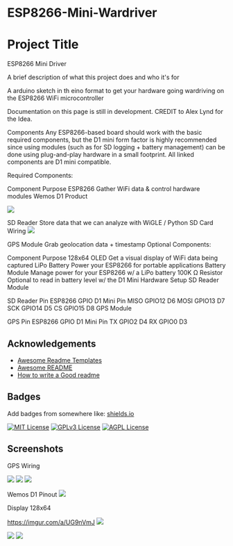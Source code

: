 # ESP8266-Mini-Wardriver


# Project Title
ESP8266 Mini Driver


A brief description of what this project does and who it's for


A arduino sketch in th eino format to get your hardware going wardriving on the ESP8266 WiFi microcontroller 

Documentation on this page is still in development. CREDIT to Alex Lynd for the Idea. 

Components
Any ESP8266-based board should work with the basic required components, but the D1 mini form factor is highly recommended since using modules (such as for SD logging + battery management) can be done using plug-and-play hardware in a small footprint. All linked components are D1 mini compatible.

Required Components:

Component	Purpose
ESP8266	Gather WiFi data & control hardware modules
Wemos D1 Product 

<img src="https://imgur.com/a/GisMFY7">

SD Reader	Store data that we can analyze with WiGLE / Python
SD Card Wiring
<img src="https://imgur.com/a/0XDCpHK">

GPS Module	Grab geolocation data + timestamp
Optional Components:

Component	Purpose
128x64 OLED	Get a visual display of WiFi data being captured
LiPo Battery	Power your ESP8266 for portable applications
Battery Module	Manage power for your ESP8266 w/ a LiPo battery
100K Ω Resistor	Optional to read in battery level w/ the D1 Mini
Hardware Setup
SD Reader Module

SD Reader Pin	ESP8266 GPIO	D1 Mini Pin
MISO	GPIO12	D6
MOSI	GPIO13	D7
SCK	GPIO14	D5
CS	GPIO15	D8
GPS Module

GPS Pin	ESP8266 GPIO	D1 Mini Pin
TX	GPIO2	D4
RX	GPIO0	D3

## Acknowledgements

 - [Awesome Readme Templates](https://awesomeopensource.com/project/elangosundar/awesome-README-templates)
 - [Awesome README](https://github.com/matiassingers/awesome-readme)
 - [How to write a Good readme](https://bulldogjob.com/news/449-how-to-write-a-good-readme-for-your-github-project)


## Badges

Add badges from somewhere like: [shields.io](https://shields.io/)

[![MIT License](https://img.shields.io/badge/License-MIT-green.svg)](https://choosealicense.com/licenses/mit/)
[![GPLv3 License](https://img.shields.io/badge/License-GPL%20v3-yellow.svg)](https://opensource.org/licenses/)
[![AGPL License](https://img.shields.io/badge/license-AGPL-blue.svg)](http://www.gnu.org/licenses/agpl-3.0)


## Screenshots
GPS Wiring

<img src=" https://i.imgur.com/6uUIQhl.png)">

<img src=" https://i.imgur.com/6uUIQhl.png)">

<img src=" https://i.imgur.com/6uUIQhl.png)">




Wemos D1 Pinout
<img src="https://imgur.com/a/POuHgwD">





Display 128x64

https://imgur.com/a/UG9nVmJ
<img src="https://i.imgur.com/R6ObnGg.png">







<img src="https://i.imgur.com/6uUIQhl.png">


<img src="https://i.imgur.com/6uUIQhl.png">




